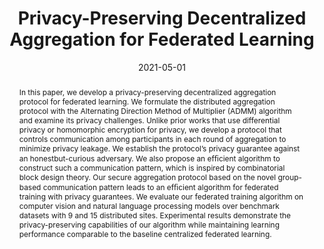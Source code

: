 ---
title: "Privacy-Preserving Decentralized Aggregation for Federated Learning"
collection: publications
permalink: /publication/2021-05-01-Privacy-Preserving-Decentralized-Aggregation-for-Federated-Learning
date: 2021-05-01
venue: 'In the proceedings of IEEE INFOCOM 2021 - IEEE Conference on Computer Communications Workshops (INFOCOM WKSHPS)'
link: 'https://ieeexplore.ieee.org/document/9484437/'
citation: ' Beomyeol Jeon,  S M Ferdous,  Muntasir Raihan Rahman,  Anwar Walid, &quot;Privacy-Preserving Decentralized Aggregation for Federated Learning.&quot; In the proceedings of IEEE INFOCOM 2021 - IEEE Conference on Computer Communications Workshops (INFOCOM WKSHPS), 2021.'
abstract: "In this paper, we develop a privacy-preserving decentralized aggregation protocol for federated learning. We formulate the distributed aggregation protocol with the Alternating Direction Method of Multiplier (ADMM) algorithm and examine its privacy challenges. Unlike prior works that use differential privacy or homomorphic encryption for privacy, we develop a protocol that controls communication among participants in each round of aggregation to minimize privacy leakage. We establish the protocol’s privacy guarantee against an honestbut-curious adversary. We also propose an efﬁcient algorithm to construct such a communication pattern, which is inspired by combinatorial block design theory. Our secure aggregation protocol based on the novel group-based communication pattern leads to an efﬁcient algorithm for federated training with privacy guarantees. We evaluate our federated training algorithm on computer vision and natural language processing models over benchmark datasets with 9 and 15 distributed sites. Experimental results demonstrate the privacy-preserving capabilities of our algorithm while maintaining learning performance comparable to the baseline centralized federated learning."
paperurl: "/files/pdf/papers/Jeon et al_2021_Privacy-Preserving Decentralized Aggregation for Federated Learning.pdf"
---